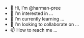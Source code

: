 - 👋 Hi, I’m @harman-pree
- 👀 I’m interested in ...
- 🌱 I’m currently learning ...
- 💞️ I’m looking to collaborate on ...
- 📫 How to reach me ...

<!---
harman-pree/harman-pree is a ✨ special ✨ repository because its `README.md` (this file) appears on your GitHub profile.
You can click the Preview link to take a look at your changes.
--->
